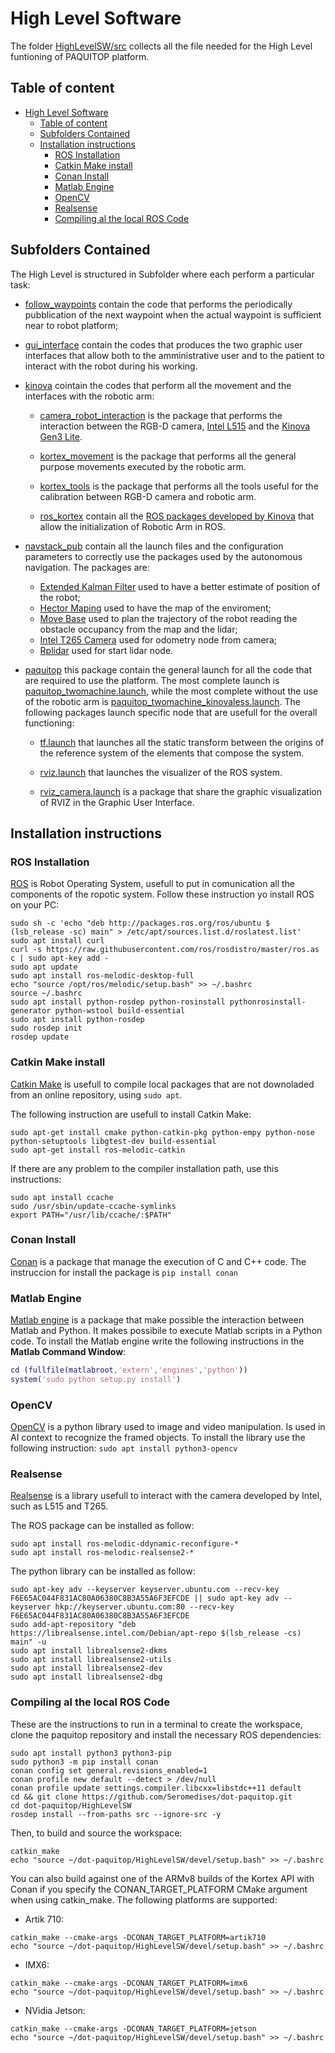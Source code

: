# High Level Software

The folder [HighLevelSW/src](https://github.com/Seromedises/dot-paquitop/tree/main/HighLevelSW/src) collects all the file needed for the High Level funtioning of PAQUITOP platform.

## Table of content

- [High Level Software](#high-level-software)
  - [Table of content](#table-of-content)
  - [Subfolders Contained](#subfolders-contained)
  - [Installation instructions](#installation-instructions)
    - [ROS Installation](#ros-installation)
    - [Catkin Make install](#catkin-make-install)
    - [Conan Install](#conan-install)
    - [Matlab Engine](#matlab-engine)
    - [OpenCV](#opencv)
    - [Realsense](#realsense)
    - [Compiling al the local ROS Code](#compiling-al-the-local-ros-code)

## Subfolders Contained

The High Level is structured in Subfolder where each perform a particular task:

- [follow_waypoints](src/follow_waypoints) contain the code that performs the periodically pubblication of the next waypoint when the actual waypoint is sufficient near to robot platform;
- [gui_interface](src/gui_interface) contain the codes that produces the two graphic user interfaces that allow both to the amministrative user and to the patient to interact with the robot during his working.
- [kinova](src/kinova) cointain the codes that perform all the movement and the interfaces with the robotic arm:

  - [camera_robot_interaction](src/kinova/camera_robot_interaction/) is the package that performs the interaction between the RGB-D camera, [Intel L515](https://www.intelrealsense.com/lidar-camera-l515/) and the [Kinova Gen3 Lite](https://www.kinovarobotics.com/product/gen3-lite-robots).

  - [kortex_movement](src/kinova/kortex_movement/) is the package that performs all the general purpose movements executed by the robotic arm.

  - [kortex_tools](src/kinova/kortex_tools/) is the package that performs all the tools useful for the calibration between RGB-D camera and robotic arm.
  
  - [ros_kortex](src/kinova/ros_kortex/) contain all the [ROS packages developed by Kinova](https://github.com/Kinovarobotics/ros_kortex) that allow the initialization of Robotic Arm in ROS.

- [navstack_pub](src/navstack_pub) contain all the launch files and the configuration parameters to correctly use the packages used by the autonomous navigation. The packages are:
  - [Extended Kalman Filter](http://wiki.ros.org/robot_pose_ekf) used to have a better estimate of position of the robot;
  - [Hector Maping](http://wiki.ros.org/hector_mapping) used to have the map of the enviroment;
  - [Move Base](http://wiki.ros.org/move_base) used to plan the trajectory of the robot reading the obstacle occupancy from the map and the lidar;
  - [Intel T265 Camera](http://wiki.ros.org/realsense2_camera) used for odometry node from camera;
  - [Rplidar](http://wiki.ros.org/rplidar) used for start lidar node.

- [paquitop](src/paquitop) this package contain the general launch for all the code that are required to use the platform. The most complete launch is [paquitop_twomachine.launch](src/paquitop/launch/paquitop_twomachine.launch), while the most complete without the use of the robotic arm is [paquitop_twomachine_kinovaless.launch](src/paquitop/launch/paquitop_twomachine_kinovaless.launch). The following packages launch specific node that are usefull for the overall functioning:

  - [tf.launch](src/paquitop/launch/tf.launch) that launches all the static transform between the origins of the reference system of the elements that compose the system.
  
  - [rviz.launch](src/paquitop/launch/rviz.launch) that launches the visualizer of the ROS system.
  
  - [rviz_camera.launch](src/paquitop/launch/rviz_camera.launch) is a package that share the graphic visualization of RVIZ in the Graphic User Interface.

## Installation instructions

### ROS Installation

[ROS](http://wiki.ros.org/) is Robot Operating System, usefull to put in comunication all the components of the ropotic system.
Follow these instruction yo install ROS on your PC:

```text
sudo sh -c 'echo "deb http://packages.ros.org/ros/ubuntu $ (lsb_release -sc) main" > /etc/apt/sources.list.d/roslatest.list'
sudo apt install curl
curl -s https://raw.githubusercontent.com/ros/rosdistro/master/ros.as c | sudo apt-key add -
sudo apt update
sudo apt install ros-melodic-desktop-full
echo "source /opt/ros/melodic/setup.bash" >> ~/.bashrc
source ~/.bashrc
sudo apt install python-rosdep python-rosinstall pythonrosinstall-generator python-wstool build-essential
sudo apt install python-rosdep
sudo rosdep init
rosdep update
```

### Catkin Make install

[Catkin Make](wiki.ros.org/catkin) is usefull to compile local packages that are not downoladed from an online repository, using  `sudo apt`.

The following instruction are usefull to install Catkin Make:

```text
sudo apt-get install cmake python-catkin-pkg python-empy python-nose python-setuptools libgtest-dev build-essential
sudo apt-get install ros-melodic-catkin
```

If there are any problem to the compiler installation path, use this instructions:

```text
sudo apt install ccache
sudo /usr/sbin/update-ccache-symlinks
export PATH="/usr/lib/ccache/:$PATH"
```

### Conan Install

[Conan](https://pypi.org/project/conan/) is a package that manage the execution of C and C++ code.
The instruccion for install the package is `pip install conan`

### Matlab Engine

[Matlab engine](https://it.mathworks.com/help/matlab/matlab-engine-for-python.html) is a package that make possible the interaction between Matlab and Python. It makes possibile to execute Matlab scripts in a Python code.
To install the Matlab engine write the following instructions in the **Matlab Command Window**:

```matlab
cd (fullfile(matlabroot,'extern','engines','python'))
system('sudo python setup.py install')
```

### OpenCV

[OpenCV](https://opencv.org/) is a python library used to image and video manipulation. Is used in AI context to recognize the framed objects.
To install the library use the following instruction: `sudo apt install python3-opencv`

### Realsense

[Realsense](https://github.com/IntelRealSense/realsense-ros) is a library usefull to interact with the camera developed by Intel, such as L515 and T265.

The ROS package can be installed as follow:

```text
sudo apt install ros-melodic-ddynamic-reconfigure-* 
sudo apt install ros-melodic-realsense2-*
```

The python library can be installed as follow:

```text
sudo apt-key adv --keyserver keyserver.ubuntu.com --recv-key F6E65AC044F831AC80A06380C8B3A55A6F3EFCDE || sudo apt-key adv --keyserver hkp://keyserver.ubuntu.com:80 --recv-key F6E65AC044F831AC80A06380C8B3A55A6F3EFCDE
sudo add-apt-repository "deb https://librealsense.intel.com/Debian/apt-repo $(lsb_release -cs) main" -u
sudo apt install librealsense2-dkms 
sudo apt install librealsense2-utils 
sudo apt install librealsense2-dev 
sudo apt install librealsense2-dbg
```

### Compiling al the local ROS Code

These are the instructions to run in a terminal to create the workspace, clone the paquitop repository and install the necessary ROS dependencies:

```text
sudo apt install python3 python3-pip
sudo python3 -m pip install conan
conan config set general.revisions_enabled=1
conan profile new default --detect > /dev/null
conan profile update settings.compiler.libcxx=libstdc++11 default
cd && git clone https://github.com/Seromedises/dot-paquitop.git
cd dot-paquitop/HighLevelSW
rosdep install --from-paths src --ignore-src -y
```

Then, to build and source the workspace:

```text
catkin_make
echo "source ~/dot-paquitop/HighLevelSW/devel/setup.bash" >> ~/.bashrc
```

You can also build against one of the ARMv8 builds of the Kortex API with Conan if you specify the CONAN_TARGET_PLATFORM CMake argument when using catkin_make. The following platforms are supported:

- Artik 710:

```text
catkin_make --cmake-args -DCONAN_TARGET_PLATFORM=artik710
echo "source ~/dot-paquitop/HighLevelSW/devel/setup.bash" >> ~/.bashrc
```

- IMX6:

```text
catkin_make --cmake-args -DCONAN_TARGET_PLATFORM=imx6
echo "source ~/dot-paquitop/HighLevelSW/devel/setup.bash" >> ~/.bashrc
```

- NVidia Jetson:

```text
catkin_make --cmake-args -DCONAN_TARGET_PLATFORM=jetson
echo "source ~/dot-paquitop/HighLevelSW/devel/setup.bash" >> ~/.bashrc
```
